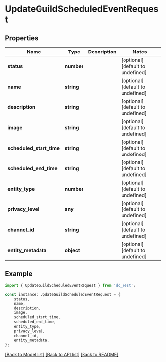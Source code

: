 # UpdateGuildScheduledEventRequest


## Properties

Name | Type | Description | Notes
------------ | ------------- | ------------- | -------------
**status** | **number** |  | [optional] [default to undefined]
**name** | **string** |  | [optional] [default to undefined]
**description** | **string** |  | [optional] [default to undefined]
**image** | **string** |  | [optional] [default to undefined]
**scheduled_start_time** | **string** |  | [optional] [default to undefined]
**scheduled_end_time** | **string** |  | [optional] [default to undefined]
**entity_type** | **number** |  | [optional] [default to undefined]
**privacy_level** | **any** |  | [optional] [default to undefined]
**channel_id** | **string** |  | [optional] [default to undefined]
**entity_metadata** | **object** |  | [optional] [default to undefined]

## Example

```typescript
import { UpdateGuildScheduledEventRequest } from 'dc_rest';

const instance: UpdateGuildScheduledEventRequest = {
    status,
    name,
    description,
    image,
    scheduled_start_time,
    scheduled_end_time,
    entity_type,
    privacy_level,
    channel_id,
    entity_metadata,
};
```

[[Back to Model list]](../README.md#documentation-for-models) [[Back to API list]](../README.md#documentation-for-api-endpoints) [[Back to README]](../README.md)
